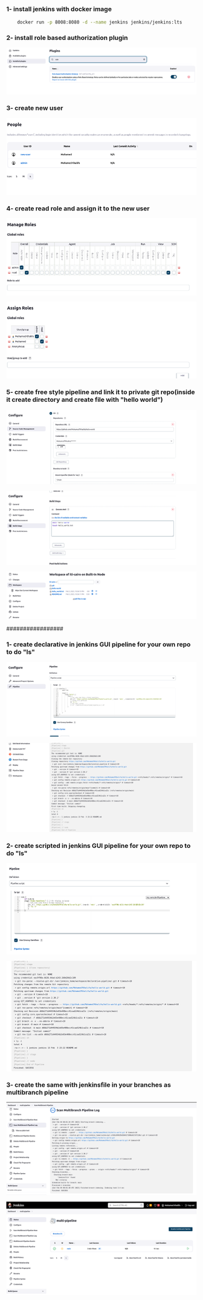 ### 1- install jenkins with docker image
```bash
    docker run -p 8008:8080 -d --name jenkins jenkins/jenkins:lts
```
### 2- install role based authorization plugin
![image info](Screenshot/lab1-q2.png)
### 3- create new user
![image info](Screenshot/lab1-q3.png)
### 4- create read role and assign it to the new user
![image info](Screenshot/lab1-q4-1.png)

![image info](Screenshot/lab1-q4-2.png)
### 5- create free style pipeline and link it to private git repo(inside it create directory and create file with "hello world")
![image info](Screenshot/lab1-q5-1.png)

![image info](Screenshot/lab1-q5-2.png)

![image info](Screenshot/lab1-q5-3.png)

#################

### 1- create declarative in jenkins GUI pipeline for your own repo to do "ls"
![image info](Screenshot/lab2-q1-1.png)

![image info](Screenshot/lab2-q1-2.png)

### 2- create scripted in jenkins GUI pipeline for your own repo to do "ls"
![image info](Screenshot/lab2-q2-1.png)

![image info](Screenshot/lab2-q2-2.png)

### 3- create the same with jenkinsfile in your branches as multibranch pipeline
![image info](Screenshot/lab2-q3-1.png)

![image info](Screenshot/lab2-q3-2.png)
